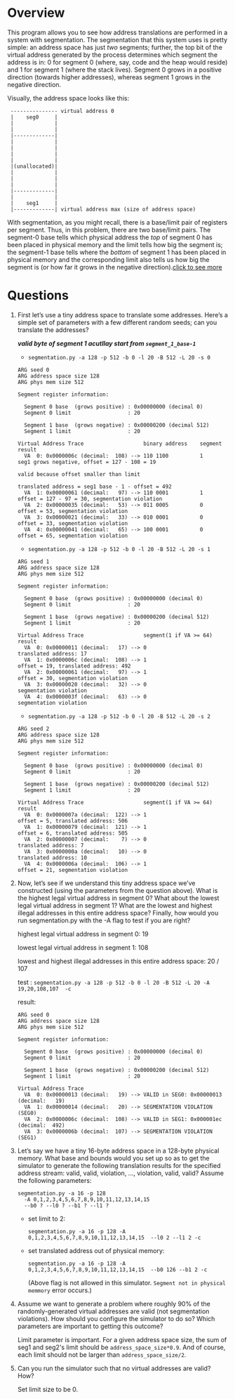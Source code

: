 
# Overview

This program allows you to see how address translations are performed in a
system with segmentation. The segmentation that this system uses is pretty
simple: an address space has just *two* segments; further, the top bit of the
virtual address generated by the process determines which segment the address
is in: 0 for segment 0 (where, say, code and the heap would reside) and 1 for
segment 1 (where the stack lives). Segment 0 grows in a positive direction
(towards higher addresses), whereas segment 1 grows in the negative direction.

Visually, the address space looks like this:

```
 --------------- virtual address 0
 |    seg0     |
 |             |
 |             |
 |-------------|
 |             |
 |             |
 |             |
 |             |
 |(unallocated)|
 |             |
 |             |
 |             |
 |-------------|
 |             |
 |    seg1     |
 |-------------| virtual address max (size of address space)
```

With segmentation, as you might recall, there is a base/limit pair of
registers per segment. Thus, in this problem, there are two base/limit
pairs. The segment-0 base tells which physical address the *top* of segment 0
has been placed in physical memory and the limit tells how big the segment is;
the segment-1 base tells where the *bottom* of segment 1 has been placed in
physical memory and the corresponding limit also tells us how big the segment
is (or how far it grows in the negative direction).[click to see more](https://github.com/remzi-arpacidusseau/ostep-homework/tree/master/vm-segmentation)

# Questions

1. First let’s use a tiny address space to translate some addresses. Here’s a simple set of parameters with a few different random seeds; can you translate the addresses?
    
    ***valid byte of segment 1 acutllay start from ```segment_1_base-1```***
    - ```segmentation.py -a 128 -p 512 -b 0 -l 20 -B 512 -L 20 -s 0```
    ```
    ARG seed 0
    ARG address space size 128
    ARG phys mem size 512

    Segment register information:

      Segment 0 base  (grows positive) : 0x00000000 (decimal 0)
      Segment 0 limit                  : 20

      Segment 1 base  (grows negative) : 0x00000200 (decimal 512)
      Segment 1 limit                  : 20

    Virtual Address Trace                   binary address    segment   result
      VA  0: 0x0000006c (decimal:  108) --> 110 1100          1         seg1 grows negative, offset = 127 - 108 = 19 
                                                                        valid because offset smaller than limit
                                                                        translated address = seg1 base - 1 - offset = 492
      VA  1: 0x00000061 (decimal:   97) --> 110 0001          1         offset = 127 - 97 = 30, segmentation violation
      VA  2: 0x00000035 (decimal:   53) --> 011 0005          0         offset = 53, segmentation violation
      VA  3: 0x00000021 (decimal:   33) --> 010 0001          0         offset = 33, segmentation violation
      VA  4: 0x00000041 (decimal:   65) --> 100 0001          0         offset = 65, segmentation violation
    ```
    - ```segmentation.py -a 128 -p 512 -b 0 -l 20 -B 512 -L 20 -s 1```
    ```
    ARG seed 1
    ARG address space size 128
    ARG phys mem size 512

    Segment register information:

      Segment 0 base  (grows positive) : 0x00000000 (decimal 0)
      Segment 0 limit                  : 20

      Segment 1 base  (grows negative) : 0x00000200 (decimal 512)
      Segment 1 limit                  : 20

    Virtual Address Trace                   segment(1 if VA >= 64)    result
      VA  0: 0x00000011 (decimal:   17) --> 0                         translated address: 17
      VA  1: 0x0000006c (decimal:  108) --> 1                         offset = 19, translated address: 492
      VA  2: 0x00000061 (decimal:   97) --> 1                         offset = 30, segmentation violation
      VA  3: 0x00000020 (decimal:   32) --> 0                         segmentation violation
      VA  4: 0x0000003f (decimal:   63) --> 0                         segmentation violation
    ```
    - ```segmentation.py -a 128 -p 512 -b 0 -l 20 -B 512 -L 20 -s 2```
    ```
    ARG seed 2
    ARG address space size 128
    ARG phys mem size 512

    Segment register information:

      Segment 0 base  (grows positive) : 0x00000000 (decimal 0)
      Segment 0 limit                  : 20

      Segment 1 base  (grows negative) : 0x00000200 (decimal 512)
      Segment 1 limit                  : 20

    Virtual Address Trace                   segment(1 if VA >= 64)    result
      VA  0: 0x0000007a (decimal:  122) --> 1                         offset = 5, translated address: 506
      VA  1: 0x00000079 (decimal:  121) --> 1                         offset = 6, translated address: 505
      VA  2: 0x00000007 (decimal:    7) --> 0                         translated address: 7
      VA  3: 0x0000000a (decimal:   10) --> 0                         translated address: 10
      VA  4: 0x0000006a (decimal:  106) --> 1                         offset = 21, segmentation violation
    ```
2. Now, let’s see if we understand this tiny address space we’ve constructed (using the parameters from the question above). What is the highest legal virtual address in segment 0? What about the lowest legal virtual address in segment 1? What are the lowest and highest illegal addresses in this entire address space? Finally, how would you run segmentation.py with the -A flag to test if you are right?

    highest legal virtual address in segment 0: 19

    lowest  legal virtual address in segment 1: 108

    lowest and highest illegal addresses in this entire address space: 20 / 107

    test : ```segmentation.py -a 128 -p 512 -b 0 -l 20 -B 512 -L 20 -A 19,20,108,107  -c```

    result:
    ```
    ARG seed 0
    ARG address space size 128
    ARG phys mem size 512

    Segment register information:

      Segment 0 base  (grows positive) : 0x00000000 (decimal 0)
      Segment 0 limit                  : 20

      Segment 1 base  (grows negative) : 0x00000200 (decimal 512)
      Segment 1 limit                  : 20

    Virtual Address Trace
      VA  0: 0x00000013 (decimal:   19) --> VALID in SEG0: 0x00000013 (decimal:   19)
      VA  1: 0x00000014 (decimal:   20) --> SEGMENTATION VIOLATION (SEG0)
      VA  2: 0x0000006c (decimal:  108) --> VALID in SEG1: 0x000001ec (decimal:  492)
      VA  3: 0x0000006b (decimal:  107) --> SEGMENTATION VIOLATION (SEG1)
    ```

3. Let’s say we have a tiny 16-byte address space in a 128-byte physical memory. What base and bounds would you set up so as to get the simulator to generate the following translation results for the specified address stream: valid, valid, violation, ..., violation, valid, valid? Assume the following parameters:
    ```
    segmentation.py -a 16 -p 128
      -A 0,1,2,3,4,5,6,7,8,9,10,11,12,13,14,15
      --b0 ? --l0 ? --b1 ? --l1 ?
    ```

    - set limit to 2:
    
        ```segmentation.py -a 16 -p 128 -A 0,1,2,3,4,5,6,7,8,9,10,11,12,13,14,15  --l0 2 --l1 2 -c ```

    - set translated address out of physical memory:

        ```segmentation.py -a 16 -p 128 -A 0,1,2,3,4,5,6,7,8,9,10,11,12,13,14,15  --b0 126 --b1 2 -c ```

        (Above flag is not allowed in this simulator. ```Segment not in physical memmory``` error occurs.)

4. Assume we want to generate a problem where roughly 90% of the randomly-generated virtual addresses are valid (not segmentation violations). How should you configure the simulator to do so? Which parameters are important to getting this outcome?

    Limit parameter is important. For a given address space size, the sum of seg1 and seg2's limit should be ```address_space_size*0.9```. And of course, each limit should not be larger than ```address_space_size/2```.

5. Can you run the simulator such that no virtual addresses are valid? How?

    Set limit size to be 0.
